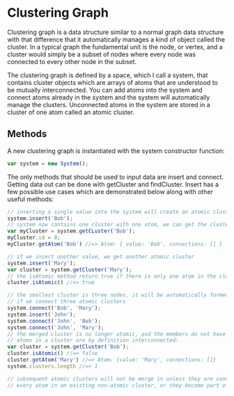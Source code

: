 Clustering Graph
================
Clustering graph is a data structure similar to a normal graph data structure with that difference that it automatically manages a kind of object called the cluster. In a typical graph the fundamental unit is the node, or vertex, and a cluster would simply be a subset of nodes where every node was connected to every other node in the subset. 

The clustering graph is defined by a space, which I call a system, that contains cluster objects which are arrays of atoms that are understood to be mutually interconnected. You can add atoms into the system and connect atoms already in the system and the system will automatically manage the clusters. Unconnected atoms in the system are stored in a cluster of one atom called an atomic cluster.

Methods
-------

A new clustering graph is instantiated with the system constructor function:
```javascript
var system = new System();
```
The only methods that should be used to input data are insert and connect. Getting data out can be done with getCluster and findCluster. Insert has a few possible use cases which are demonstrated below along with other useful methods:
```javascript
// inserting a single value into the system will create an atomic cluster
system.insert('Bob');
// system now contains one cluster with one atom, we can get the cluster using the value we passed in:
var myCluster = system.getCLuster('Bob');
myCluster.id = 0;
myCluster.getAtom('Bob') //=> Atom: { value: 'Bob', connections: [] }

// if we insert another value, we get another atomic cluster
system.insert('Mary');
var cluster = system.getCluster('Mary');
// the isAtomic method return true if there is only one atom in the cluster
cluster.isAtomic() //=> true

// the smallest cluster is three nodes, it will be automatically formed 
// if we connect three atomic clusters
system.connect('Bob', 'Mary');
system.insert('John');
system.connect('John', 'Bob');
system.connect('John', 'Mary');
// the merged cluster is no longer atomic, and the members do not have connections because
// atoms in a cluster are by definition interconnected:
var cluster = system.getCluster('Bob');
cluster.isAtomic() //=> false
cluster.getAtom('Mary') //=> Atom: {value: 'Mary', connections: []}
system.clusters.length //=> 1

// subsequent atomic clusters will not be merge in unless they are connected to
// every atom in an existing non-atomic cluster, or they become part of a triad
```